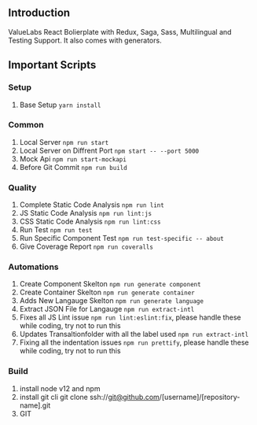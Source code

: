 ## Introduction

ValueLabs React Bolierplate with Redux, Saga, Sass, Multilingual and Testing Support. It also comes with generators.

## Important Scripts

### Setup

1. Base Setup `yarn install`

### Common

1. Local Server `npm run start`
2. Local Server on Diffrent Port `npm start -- --port 5000`
3. Mock Api `npm run start-mockapi`
4. Before Git Commit `npm run build`

### Quality

1. Complete Static Code Analysis `npm run lint`
2. JS Static Code Analysis `npm run lint:js`
3. CSS Static Code Analysis `npm run lint:css`
4. Run Test `npm run test`
5. Run Specific Component Test `npm run test-specific -- about`
6. Give Coverage Report `npm run coveralls`

### Automations

1. Create Component Skelton `npm run generate component`
2. Create Container Skelton `npm run generate container`
3. Adds New Langauge Skelton `npm run generate language`
4. Extract JSON File for Langauge `npm run extract-intl`
5. Fixes all JS Lint issue `npm run lint:eslint:fix`, please handle these while coding, try not to run this
6. Updates Transaltionfolder with all the label used `npm run extract-intl`
7. Fixing all the indentation issues `npm run prettify`, please handle these while coding, try not to run this

### Build

1. install node v12 and npm
2. install git cli <github-url>
   git clone ssh://git@github.com/[username]/[repository-name].git
3. GIT <github-url>
